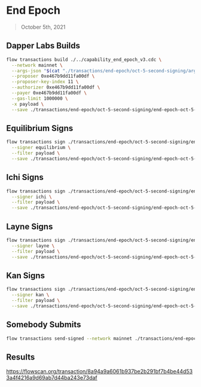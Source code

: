 # End Epoch
> October 5th, 2021

## Dapper Labs Builds

```sh
flow transactions build ./../capability_end_epoch_v3.cdc \
  --network mainnet \
  --args-json "$(cat "./transactions/end-epoch/oct-5-second-signing/arguments.json")" \
  --proposer 0xe467b9dd11fa00df \
  --proposer-key-index 11 \
  --authorizer 0xe467b9dd11fa00df \
  --payer 0xe467b9dd11fa00df \
  --gas-limit 1000000 \
  -x payload \
  --save ./transactions/end-epoch/oct-5-second-signing/end-epoch-oct-5-second-signing-unsigned.rlp
```

## Equilibrium Signs

```sh
flow transactions sign ./transactions/end-epoch/oct-5-second-signing/end-epoch-oct-5-second-signing-unsigned.rlp \
  --signer equilibrium \
  --filter payload \
  --save ./transactions/end-epoch/oct-5-second-signing/end-epoch-oct-5-second-signing-sig-1.rlp
```

## Ichi Signs

```sh
flow transactions sign ./transactions/end-epoch/oct-5-second-signing/end-epoch-oct-5-second-signing-sig-1.rlp \
  --signer ichi \
  --filter payload \
  --save ./transactions/end-epoch/oct-5-second-signing/end-epoch-oct-5-second-signing-sig-2.rlp
```

## Layne Signs

```sh
flow transactions sign ./transactions/end-epoch/oct-5-second-signing/end-epoch-oct-5-second-signing-sig-2.rlp \
  --signer layne \
  --filter payload \
  --save ./transactions/end-epoch/oct-5-second-signing/end-epoch-oct-5-second-signing-sig-3.rlp
```

## Kan Signs

```sh
flow transactions sign ./transactions/end-epoch/oct-5-second-signing/end-epoch-oct-5-second-signing-sig-3.rlp \
  --signer kan \
  --filter payload \
  --save ./transactions/end-epoch/oct-5-second-signing/end-epoch-oct-5-second-signing-sig-complete.rlp
```

## Somebody Submits

```sh
flow transactions send-signed --network mainnet ./transactions/end-epoch/oct-5-second-signing/end-epoch-oct-5-second-signing-sig-complete.rlp
```

## Results

https://flowscan.org/transaction/8a94a9a6061b937be2b291bf7b4be44d533a4f4216a9d69ab7d44ba243e73daf
